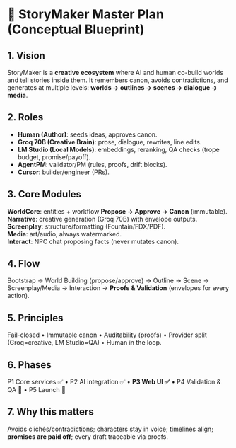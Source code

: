 # 🌌 StoryMaker Master Plan (Conceptual Blueprint)

## 1. Vision
StoryMaker is a **creative ecosystem** where AI and human co-build worlds and tell stories inside them. It remembers canon, avoids contradictions, and generates at multiple levels: **worlds → outlines → scenes → dialogue → media**.

## 2. Roles
- **Human (Author)**: seeds ideas, approves canon.
- **Groq 70B (Creative Brain)**: prose, dialogue, rewrites, line edits.
- **LM Studio (Local Models)**: embeddings, reranking, QA checks (trope budget, promise/payoff).
- **AgentPM**: validator/PM (rules, proofs, drift blocks).
- **Cursor**: builder/engineer (PRs).

## 3. Core Modules
**WorldCore**: entities + workflow **Propose → Approve → Canon** (immutable).  
**Narrative**: creative generation (Groq 70B) with envelope outputs.  
**Screenplay**: structure/formatting (Fountain/FDX/PDF).  
**Media**: art/audio, always watermarked.  
**Interact**: NPC chat proposing facts (never mutates canon).

## 4. Flow
Bootstrap → World Building (propose/approve) → Outline → Scene → Screenplay/Media → Interaction → **Proofs & Validation** (envelopes for every action).

## 5. Principles
Fail-closed • Immutable canon • Auditability (proofs) • Provider split (Groq=creative, LM Studio=QA) • Human in the loop.

## 6. Phases
P1 Core services ✅ • P2 AI integration ✅ • **P3 Web UI ✅** • P4 Validation & QA 🚧 • P5 Launch 🚀

## 7. Why this matters
Avoids clichés/contradictions; characters stay in voice; timelines align; **promises are paid off**; every draft traceable via proofs.

